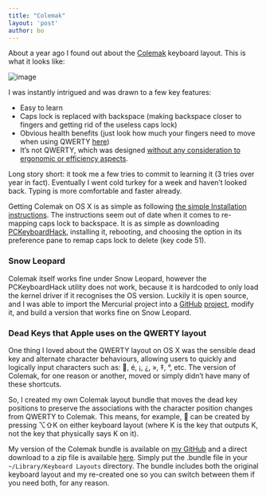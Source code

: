 ```yaml
---
title: "Colemak"
layout: 'post'
author: bo
---
```


About a year ago I found out about the [Colemak](http://colemak.com)
keyboard layout. This is what it looks like:

![image](http://colemak.com/wiki/images/8/80/Colemak_layout_2.png)

I was instantly intrigued and was drawn to a few key features:

-   Easy to learn
-   Caps lock is replaced with backspace (making backspace closer to
    fingers and getting rid of the useless caps lock)
-   Obvious health benefits (just look how much your fingers need to
    move when using QWERTY [here](http://colemak.com/Compare))
-   It’s not QWERTY, which was designed [without any consideration to
    ergonomic or efficiency
    aspects](http://colemak.com/FAQ#What.27s_wrong_with_the_QWERTY_layout.3F).

Long story short: it took me a few tries to commit to learning it (3
tries over year in fact). Eventually I went cold turkey for a week and
haven’t looked back. Typing is more comfortable and faster already.

Getting Colemak on OS X is as simple as following [the simple
Installation instructions](http://colemak.com/Mac). The instructions
seem out of date when it comes to re-mapping caps lock to backspace. It
is as simple as downloading
[PCKeyboardHack](http://www.pqrs.org/tekezo/macosx/keyremap4macbook/extra.html),
installing it, rebooting, and choosing the option in its preference pane
to remap caps lock to delete (key code 51).

### Snow Leopard

Colemak itself works fine under Snow Leopard, however the PCKeyboardHack
utility does not work, because it is hardcoded to only load the kernel
driver if it recognises the OS version. Luckily it is open source, and I
was able to import the Mercurial project into a
[GitHub](http://github.com)
[project](http://github.com/bjeanes/PCKeyboardHack), modify it, and
build a version that works fine on Snow Leopard.

### Dead Keys that Apple uses on the QWERTY layout

One thing I loved about the QWERTY layout on OS X was the sensible dead
key and alternate character behaviours, allowing users to quickly and
logically input characters such as: , é, ¡, ¿, », ‡, °, etc. The
version of Colemak, for one reason or another, moved or simply didn’t
have many of these shortcuts.

So, I created my own Colemak layout bundle that moves the dead key
positions to preserve the associations with the character position
changes from QWERTY to Colemak. This means, for example,  can be
created by pressing ⌥⇧K on either keyboard layout (where K is the key
that outputs K, not the key that physically says K on it).

My version of the Colemak bundle is available on [my
GitHub](http://github.com/bjeanes/colemak) and a direct download to a
zip file is available
[here](http://cloud.github.com/downloads/bjeanes/colemak/ColemakKeyboardLayouts.bundle.zip).
Simply put the .bundle file in your `~/Library/Keyboard Layouts`
directory. The bundle includes both the original keyboard layout and my
re-created one so you can switch between them if you need both, for any
reason.
